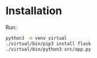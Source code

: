 # Installation

Run:
```sh
python3 -m venv virtual
./virtual/bin/pip3 install flask
./virtual/bin/python3 src/app.py
```